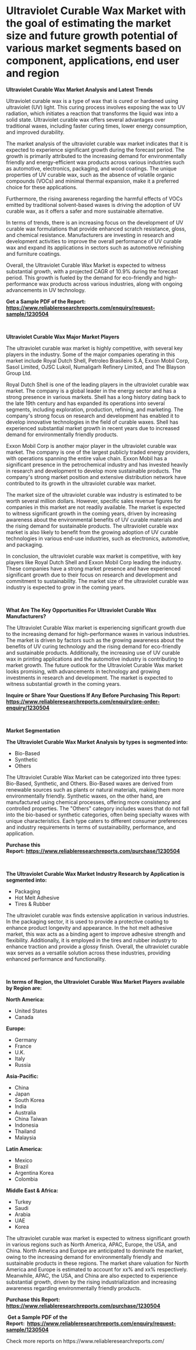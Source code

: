 <p><h1>Ultraviolet Curable Wax Market with the goal of estimating the market size and future growth potential of various market segments based on component, applications, end user and region</h1></p><p><strong>Ultraviolet Curable Wax Market Analysis and Latest Trends</strong></p>
<p><p>Ultraviolet curable wax is a type of wax that is cured or hardened using ultraviolet (UV) light. This curing process involves exposing the wax to UV radiation, which initiates a reaction that transforms the liquid wax into a solid state. Ultraviolet curable wax offers several advantages over traditional waxes, including faster curing times, lower energy consumption, and improved durability.</p><p>The market analysis of the ultraviolet curable wax market indicates that it is expected to experience significant growth during the forecast period. The growth is primarily attributed to the increasing demand for environmentally friendly and energy-efficient wax products across various industries such as automotive, electronics, packaging, and wood coatings. The unique properties of UV curable wax, such as the absence of volatile organic compounds (VOCs) and minimal thermal expansion, make it a preferred choice for these applications.</p><p>Furthermore, the rising awareness regarding the harmful effects of VOCs emitted by traditional solvent-based waxes is driving the adoption of UV curable wax, as it offers a safer and more sustainable alternative.</p><p>In terms of trends, there is an increasing focus on the development of UV curable wax formulations that provide enhanced scratch resistance, gloss, and chemical resistance. Manufacturers are investing in research and development activities to improve the overall performance of UV curable wax and expand its applications in sectors such as automotive refinishing and furniture coatings.</p><p>Overall, the Ultraviolet Curable Wax Market is expected to witness substantial growth, with a projected CAGR of 10.9% during the forecast period. This growth is fueled by the demand for eco-friendly and high-performance wax products across various industries, along with ongoing advancements in UV technology.</p></p>
<p><strong>Get a Sample PDF of the Report:&nbsp; <a href="https://www.reliableresearchreports.com/enquiry/request-sample/1230504">https://www.reliableresearchreports.com/enquiry/request-sample/1230504</a></strong></p>
<p>&nbsp;</p>
<p><strong>Ultraviolet Curable Wax Major Market Players</strong></p>
<p><p>The ultraviolet curable wax market is highly competitive, with several key players in the industry. Some of the major companies operating in this market include Royal Dutch Shell, Petroleo Brasileiro S.A, Exxon Mobil Corp, Sasol Limited, OJSC Lukoil, Numaligarh Refinery Limited, and The Blayson Group Ltd. </p><p>Royal Dutch Shell is one of the leading players in the ultraviolet curable wax market. The company is a global leader in the energy sector and has a strong presence in various markets. Shell has a long history dating back to the late 19th century and has expanded its operations into several segments, including exploration, production, refining, and marketing. The company's strong focus on research and development has enabled it to develop innovative technologies in the field of curable waxes. Shell has experienced substantial market growth in recent years due to increased demand for environmentally friendly products.</p><p>Exxon Mobil Corp is another major player in the ultraviolet curable wax market. The company is one of the largest publicly traded energy providers, with operations spanning the entire value chain. Exxon Mobil has a significant presence in the petrochemical industry and has invested heavily in research and development to develop more sustainable products. The company's strong market position and extensive distribution network have contributed to its growth in the ultraviolet curable wax market.</p><p>The market size of the ultraviolet curable wax industry is estimated to be worth several million dollars. However, specific sales revenue figures for companies in this market are not readily available. The market is expected to witness significant growth in the coming years, driven by increasing awareness about the environmental benefits of UV curable materials and the rising demand for sustainable products. The ultraviolet curable wax market is also likely to benefit from the growing adoption of UV curable technologies in various end-use industries, such as electronics, automotive, and packaging.</p><p>In conclusion, the ultraviolet curable wax market is competitive, with key players like Royal Dutch Shell and Exxon Mobil Corp leading the industry. These companies have a strong market presence and have experienced significant growth due to their focus on research and development and commitment to sustainability. The market size of the ultraviolet curable wax industry is expected to grow in the coming years.</p></p>
<p>&nbsp;</p>
<p><strong>What Are The Key Opportunities For Ultraviolet Curable Wax Manufacturers?</strong></p>
<p><p>The Ultraviolet Curable Wax market is experiencing significant growth due to the increasing demand for high-performance waxes in various industries. The market is driven by factors such as the growing awareness about the benefits of UV curing technology and the rising demand for eco-friendly and sustainable products. Additionally, the increasing use of UV curable wax in printing applications and the automotive industry is contributing to market growth. The future outlook for the Ultraviolet Curable Wax market looks promising, with advancements in technology and growing investments in research and development. The market is expected to witness substantial growth in the coming years.</p></p>
<p><strong>Inquire or Share Your Questions If Any Before Purchasing This Report: <a href="https://www.reliableresearchreports.com/enquiry/pre-order-enquiry/1230504">https://www.reliableresearchreports.com/enquiry/pre-order-enquiry/1230504</a></strong></p>
<p>&nbsp;</p>
<p><strong>Market Segmentation</strong></p>
<p><strong>The Ultraviolet Curable Wax Market Analysis by types is segmented into:</strong></p>
<p><ul><li>Bio-Based</li><li>Synthetic</li><li>Others</li></ul></p>
<p><p>The Ultraviolet Curable Wax Market can be categorized into three types: Bio-Based, Synthetic, and Others. Bio-Based waxes are derived from renewable sources such as plants or natural materials, making them more environmentally friendly. Synthetic waxes, on the other hand, are manufactured using chemical processes, offering more consistency and controlled properties. The "Others" category includes waxes that do not fall into the bio-based or synthetic categories, often being specialty waxes with unique characteristics. Each type caters to different consumer preferences and industry requirements in terms of sustainability, performance, and application.</p></p>
<p><strong>Purchase this Report:&nbsp;<a href="https://www.reliableresearchreports.com/purchase/1230504">https://www.reliableresearchreports.com/purchase/1230504</a></strong></p>
<p>&nbsp;</p>
<p><strong>The Ultraviolet Curable Wax Market Industry Research by Application is segmented into:</strong></p>
<p><ul><li>Packaging</li><li>Hot Melt Adhesive</li><li>Tires & Rubber</li></ul></p>
<p><p>The ultraviolet curable wax finds extensive application in various industries. In the packaging sector, it is used to provide a protective coating to enhance product longevity and appearance. In the hot melt adhesive market, this wax acts as a binding agent to improve adhesive strength and flexibility. Additionally, it is employed in the tires and rubber industry to enhance traction and provide a glossy finish. Overall, the ultraviolet curable wax serves as a versatile solution across these industries, providing enhanced performance and functionality.</p></p>
<p>&nbsp;</p>
<p><strong>In terms of Region, the Ultraviolet Curable Wax Market Players available by Region are:</strong></p>
<p>
    <p> <strong> North America: </strong>
        <ul>
            <li>United States</li>
            <li>Canada</li>
        </ul>
        </p> 
    <p> <strong> Europe: </strong>
        <ul>
            <li>Germany</li>
            <li>France</li>
            <li>U.K.</li>
            <li>Italy</li>
            <li>Russia</li>
        </ul>
        </p> 
    <p> <strong> Asia-Pacific: </strong>
        <ul>
            <li>China</li>
            <li>Japan</li>
            <li>South Korea</li>
            <li>India</li>
            <li>Australia</li>
            <li>China Taiwan</li>
            <li>Indonesia</li>
            <li>Thailand</li>
            <li>Malaysia</li>
        </ul>
        </p> 
    <p> <strong> Latin America: </strong>
        <ul>
            <li>Mexico</li>
            <li>Brazil</li>
            <li>Argentina Korea</li>
            <li>Colombia</li>
        </ul>
        </p> 
    <p> <strong> Middle East & Africa: </strong>
        <ul>
            <li>Turkey</li>
            <li>Saudi</li>
            <li>Arabia</li>
            <li>UAE</li>
            <li>Korea</li>
        </ul>
    </p>
    </p>
<p><p>The ultraviolet curable wax market is expected to witness significant growth in various regions such as North America, APAC, Europe, the USA, and China. North America and Europe are anticipated to dominate the market, owing to the increasing demand for environmentally friendly and sustainable products in these regions. The market share valuation for North America and Europe is estimated to account for xx% and xx% respectively. Meanwhile, APAC, the USA, and China are also expected to experience substantial growth, driven by the rising industrialization and increasing awareness regarding environmentally friendly products.</p></p>
<p><strong>Purchase this Report: <a href="https://www.reliableresearchreports.com/purchase/1230504">https://www.reliableresearchreports.com/purchase/1230504</a></strong></p>
<p>&nbsp;<strong>Get a Sample PDF of the Report:&nbsp;&nbsp;<a href="https://www.reliableresearchreports.com/enquiry/request-sample/1230504">https://www.reliableresearchreports.com/enquiry/request-sample/1230504</a></strong></p>
<p><strong></strong></p>
<p>Check more reports on https://www.reliableresearchreports.com/</p>